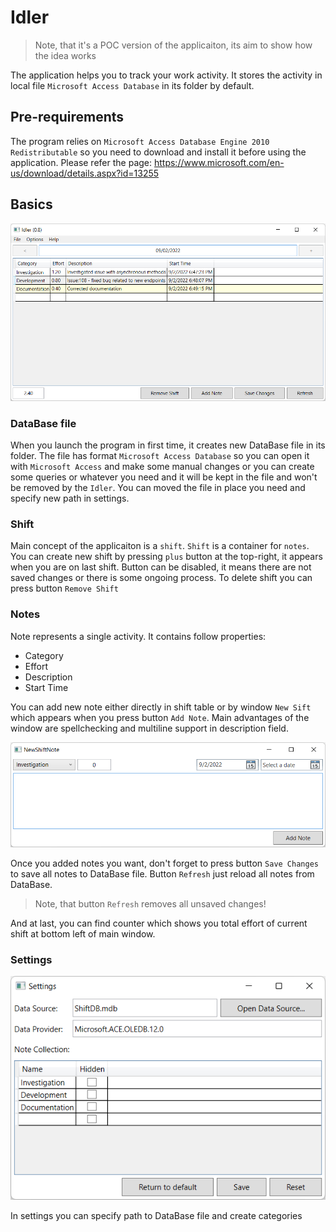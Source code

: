 # Idler

> Note, that it's a POC version of the applicaiton, its aim to show how the idea works

The application helps you to track your work activity. It stores the activity in local file `Microsoft Access Database` in its folder by default.

## Pre-requirements

The program relies on `Microsoft Access Database Engine 2010 Redistributable` so you need to download and install it before using the application. Please refer the page: https://www.microsoft.com/en-us/download/details.aspx?id=13255

## Basics

![image](images/main-window.png)

### DataBase file

When you launch the program in first time, it creates new DataBase file in its folder. The file has format `Microsoft Access Database` so you can open it with `Microsoft Access` and make some manual changes or you can create some queries or whatever you need and it will be kept in the file and won't be removed by the `Idler`. You can moved the file in place you need and specify new path in settings.

### Shift

Main concept of the applicaiton is a `shift`. `Shift` is a container for `notes`. You can create new shift by pressing `plus` button at the top-right, it appears when you are on last shift. Button can be disabled, it means there are not saved changes or there is some ongoing process. To delete shift you can press button `Remove Shift`


### Notes

Note represents a single activity. It contains follow properties:

- Category
- Effort
- Description
- Start Time

You can add new note either directly in shift table or by window `New Sift` which appears when you press button `Add Note`. Main advantages of the window are spellchecking and multiline support in description field.

![image](images/add-note-window.png)

Once you added notes you want, don't forget to press button `Save Changes` to save all notes to DataBase file. Button `Refresh` just reload all notes from DataBase.

> Note, that button `Refresh` removes all unsaved changes!

And at last, you can find counter which shows you total effort of current shift at bottom left of main window.

### Settings

![image](images/settings-window.png)

In settings you can specify path to DataBase file and create categories
